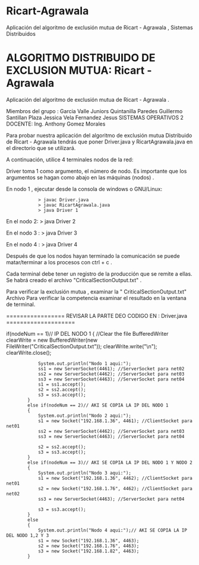 Ricart-Agrawala
===============

Aplicación del algoritmo de exclusión mutua de Ricart - Agrawala , Sistemas Distribuidos


ALGORITMO DISTRIBUIDO DE EXCLUSION MUTUA: Ricart - Agrawala
==============================

Aplicación del algoritmo de exclusión mutua de Ricart - Agrawala .

Miembros del grupo :
				Garcia Valle Juniors
				Quintanilla Paredes Guillermo
				Santillan Plaza Jessica
				Vela Fernandez Jesus
		SISTEMAS OPERATIVOS 2
		DOCENTE: Ing. Anthony Gomez Morales

Para probar nuestra aplicación del algoritmo de exclusión mutua Distribuido de Ricart - Agrawala tendrás que poner  Driver.java y RicartAgrawala.java en el directorio que se utilizará. 

A continuación, utilice 4 terminales nodos de la red:

Driver toma 1 como argumento, el número de nodo. 
Es importante que los argumentos se hagan como abajo en  las máquinas (nodos) .

En nodo 1 , ejecutar desde la consola de windows o GNU/Linux:

				> javac Driver.java
				> javac RicartAgrawala.java
				> java Driver 1

En el nodo 2: 
		> java Driver 2

En el nodo 3 : 
		> java Driver 3

En el nodo 4 : 
		> java Driver 4


Después de que los nodos hayan terminado la comunicación se puede matar/terminar a los procesos con ctrl + c . 

Cada terminal debe tener un registro de la producción que se remite a ellas. 
Se habrá creado el archivo  "CriticalSectionOutput.txt" .

Para verificar la exclusión mutua , examinar la " CriticalSectionOutput.txt" 
Archivo Para verificar la competencia examinar el resultado en la ventana de terminal.

================= REVISAR LA PARTE DEO CODIGO EN : Driver.java ====================

if(nodeNum == 1)// IP DEL NODO 1
			{
				//Clear the file
				BufferedWriter clearWrite = new BufferedWriter(new FileWriter("CriticalSectionOutput.txt"));
				clearWrite.write("\n");
				clearWrite.close();

				System.out.println("Nodo 1 aqui:");
				ss1 = new ServerSocket(4461); //ServerSocket para net02
				ss2 = new ServerSocket(4462); //ServerSocket para net03
				ss3 = new ServerSocket(4463); //ServerSocket para net04
				s1 = ss1.accept();
				s2 = ss2.accept();
				s3 = ss3.accept();
			}
			else if(nodeNum == 2)// AKI SE COPIA LA IP DEL NODO 1
			{
				System.out.println("Nodo 2 aqui:");
				s1 = new Socket("192.168.1.36", 4461); //ClientSocket para net01
				ss2 = new ServerSocket(4462); //ServerSocket para net03
				ss3 = new ServerSocket(4463); //ServerSocket para net04

				s2 = ss2.accept();
				s3 = ss3.accept();
			}
			else if(nodeNum == 3)// AKI SE COPIA LA IP DEL NODO 1 Y NODO 2
			{
				System.out.println("Nodo 3 aqui:");
				s1 = new Socket("192.168.1.36", 4462); //ClientSocket para net01
				s2 = new Socket("192.168.1.76", 4462); //ClientSocket para net02
				ss3 = new ServerSocket(4463); //ServerSocket para net04

				s3 = ss3.accept();
			}
			else
			{
				System.out.println("Nodo 4 aqui:");// AKI SE COPIA LA IP DEL NODO 1,2 Y 3
				s1 = new Socket("192.168.1.36", 4463);
				s2 = new Socket("192.168.1.76", 4463);
				s3 = new Socket("192.168.1.82", 4463);
			}
